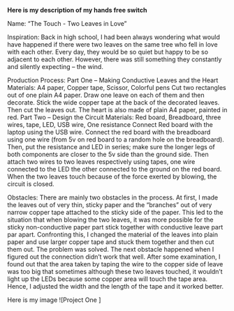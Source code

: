 **Here is my description of my hands free switch**

Name: 
“The Touch - Two Leaves in Love”

Inspiration: 
Back in high school, I had been always wondering what would have happened if there were two leaves on the same tree who fell in love with each other. Every day, they would be so quiet but happy to be so adjacent to each other. However, there was still something they constantly and silently expecting – the wind.

Production Process: 
Part One – Making Conductive Leaves and the Heart
Materials: A4 paper, Copper tape, Scissor, Colorful pens
Cut two rectangles out of one plain A4 paper. Draw one leave on each of them and then decorate. Stick the wide copper tape at the back of the decorated leaves. Then cut the leaves out. The heart is also made of plain A4 paper, painted in red. 
Part Two – Design the Circuit
Materials: Red board, Breadboard, three wires, tape, LED, USB wire, One resistance
Connect Red board with the laptop using the USB wire. Connect the red board with the breadboard using one wire (from 5v on red board to a random hole on the breadboard). Then, put the resistance and LED in series; make sure the longer legs of both components are closer to the 5v side than the ground side. Then attach two wires to two leaves respectively using tapes, one wire connected to the LED the other connected to the ground on the red board. When the two leaves touch because of the force exerted by blowing, the circuit is closed.

Obstacles: 
There are mainly two obstacles in the process. 
At first, I made the leaves out of very thin, sticky paper and the “branches” out of very narrow copper tape attached to the sticky side of the paper. This led to the situation that when blowing the two leaves, it was more possible for the sticky non-conductive paper part stick together with conductive leave part par apart. Confronting this, I changed the material of the leaves into plain paper and use larger copper tape and stuck them together and then cut them out. The problem was solved.
The next obstacle happened when I figured out the connection didn’t work that well. After some examination, I found out that the area taken by taping the wire to the copper side of leave was too big that sometimes although these two leaves touched, it wouldn’t light up the LEDs because some copper area will touch the tape area. Hence, I adjusted the width and the length of the tape and it worked better.

Here is my image
![Project One ]
